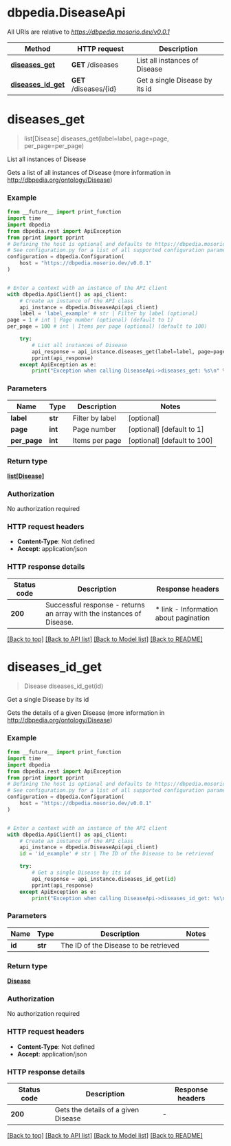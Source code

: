 # dbpedia.DiseaseApi

All URIs are relative to *https://dbpedia.mosorio.dev/v0.0.1*

Method | HTTP request | Description
------------- | ------------- | -------------
[**diseases_get**](DiseaseApi.md#diseases_get) | **GET** /diseases | List all instances of Disease
[**diseases_id_get**](DiseaseApi.md#diseases_id_get) | **GET** /diseases/{id} | Get a single Disease by its id


# **diseases_get**
> list[Disease] diseases_get(label=label, page=page, per_page=per_page)

List all instances of Disease

Gets a list of all instances of Disease (more information in http://dbpedia.org/ontology/Disease)

### Example

```python
from __future__ import print_function
import time
import dbpedia
from dbpedia.rest import ApiException
from pprint import pprint
# Defining the host is optional and defaults to https://dbpedia.mosorio.dev/v0.0.1
# See configuration.py for a list of all supported configuration parameters.
configuration = dbpedia.Configuration(
    host = "https://dbpedia.mosorio.dev/v0.0.1"
)


# Enter a context with an instance of the API client
with dbpedia.ApiClient() as api_client:
    # Create an instance of the API class
    api_instance = dbpedia.DiseaseApi(api_client)
    label = 'label_example' # str | Filter by label (optional)
page = 1 # int | Page number (optional) (default to 1)
per_page = 100 # int | Items per page (optional) (default to 100)

    try:
        # List all instances of Disease
        api_response = api_instance.diseases_get(label=label, page=page, per_page=per_page)
        pprint(api_response)
    except ApiException as e:
        print("Exception when calling DiseaseApi->diseases_get: %s\n" % e)
```

### Parameters

Name | Type | Description  | Notes
------------- | ------------- | ------------- | -------------
 **label** | **str**| Filter by label | [optional] 
 **page** | **int**| Page number | [optional] [default to 1]
 **per_page** | **int**| Items per page | [optional] [default to 100]

### Return type

[**list[Disease]**](Disease.md)

### Authorization

No authorization required

### HTTP request headers

 - **Content-Type**: Not defined
 - **Accept**: application/json

### HTTP response details
| Status code | Description | Response headers |
|-------------|-------------|------------------|
**200** | Successful response - returns an array with the instances of Disease. |  * link - Information about pagination <br>  |

[[Back to top]](#) [[Back to API list]](../README.md#documentation-for-api-endpoints) [[Back to Model list]](../README.md#documentation-for-models) [[Back to README]](../README.md)

# **diseases_id_get**
> Disease diseases_id_get(id)

Get a single Disease by its id

Gets the details of a given Disease (more information in http://dbpedia.org/ontology/Disease)

### Example

```python
from __future__ import print_function
import time
import dbpedia
from dbpedia.rest import ApiException
from pprint import pprint
# Defining the host is optional and defaults to https://dbpedia.mosorio.dev/v0.0.1
# See configuration.py for a list of all supported configuration parameters.
configuration = dbpedia.Configuration(
    host = "https://dbpedia.mosorio.dev/v0.0.1"
)


# Enter a context with an instance of the API client
with dbpedia.ApiClient() as api_client:
    # Create an instance of the API class
    api_instance = dbpedia.DiseaseApi(api_client)
    id = 'id_example' # str | The ID of the Disease to be retrieved

    try:
        # Get a single Disease by its id
        api_response = api_instance.diseases_id_get(id)
        pprint(api_response)
    except ApiException as e:
        print("Exception when calling DiseaseApi->diseases_id_get: %s\n" % e)
```

### Parameters

Name | Type | Description  | Notes
------------- | ------------- | ------------- | -------------
 **id** | **str**| The ID of the Disease to be retrieved | 

### Return type

[**Disease**](Disease.md)

### Authorization

No authorization required

### HTTP request headers

 - **Content-Type**: Not defined
 - **Accept**: application/json

### HTTP response details
| Status code | Description | Response headers |
|-------------|-------------|------------------|
**200** | Gets the details of a given Disease |  -  |

[[Back to top]](#) [[Back to API list]](../README.md#documentation-for-api-endpoints) [[Back to Model list]](../README.md#documentation-for-models) [[Back to README]](../README.md)

